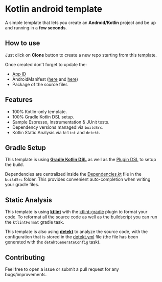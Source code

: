 # Kotlin android template

A simple template that lets you create an **Android/Kotlin** project and be up and running in a **few seconds**.

## How to use
Just click on **Clone** button to create a new repo starting from this template.

Once created don't forget to update the:
- [App ID](buildSrc/src/main/java/AppConfig.kt)
- AndroidManifest ([here](app/src/main/AndroidManifest.xml) and [here](library-android/src/main/AndroidManifest.xml))
- Package of the source files


## Features
- 100% Kotlin-only template.
- 100% Gradle Kotlin DSL setup.
- Sample Espresso, Instrumentation & JUnit tests.
- Dependency versions managed via `buildSrc`.
- Kotlin Static Analysis via `ktlint` and `detekt`.

## Gradle Setup

This template is using [**Gradle Kotlin DSL**](https://docs.gradle.org/current/userguide/kotlin_dsl.html) as well as the [Plugin DSL](https://docs.gradle.org/current/userguide/plugins.html#sec:plugins_block) to setup the build.

Dependencies are centralized inside the [Dependencies.kt](buildSrc/src/main/java/Dependencies.kt) file in the `buildSrc` folder. This provides convenient auto-completion when writing your gradle files.


## Static Analysis
This template is using [**ktlint**](https://github.com/pinterest/ktlint) with the [ktlint-gradle](https://github.com/jlleitschuh/ktlint-gradle) plugin to format your code. To reformat all the source code as well as the buildscript you can run the `ktlintFormat` gradle task.

This template is also using [**detekt**](https://github.com/detekt/detekt) to analyze the source code, with the configuration that is stored in the [detekt.yml](config/detekt/detekt.yml) file (the file has been generated with the `detektGenerateConfig` task).

## Contributing

Feel free to open a issue or submit a pull request for any bugs/improvements.
